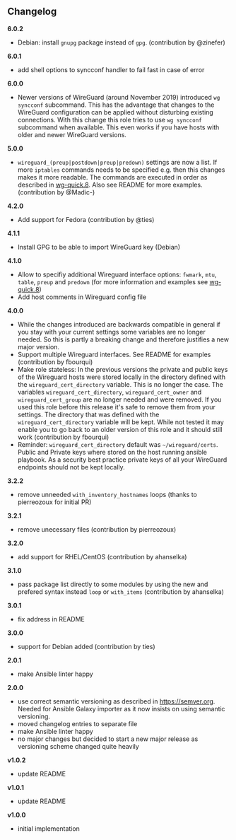 Changelog
---------

**6.0.2**

- Debian: install `gnupg` package instead of `gpg`. (contribution by @zinefer)

**6.0.1**

- add shell options to syncconf handler to fail fast in case of error

**6.0.0**

- Newer versions of WireGuard (around November 2019) introduced `wg syncconf` subcommand. This has the advantage that changes to the WireGuard configuration can be applied without disturbing existing connections. With this change this role tries to use `wg syncconf` subcommand when available. This even works if you have hosts with older and newer WireGuard versions.

**5.0.0**

- `wireguard_(preup|postdown|preup|predown)` settings are now a list. If more `iptables` commands needs to be specified e.g. then this changes makes it more readable. The commands are executed in order as described in [wg-quick.8](https://git.zx2c4.com/wireguard-tools/about/src/man/wg-quick.8). Also see README for more examples. (contribution by @Madic-)

**4.2.0**

- Add support for Fedora (contribution by @ties)


**4.1.1**

- Install GPG to be able to import WireGuard key (Debian)

**4.1.0**

- Allow to specifiy additional Wireguard interface options: `fwmark`, `mtu`, `table`, `preup` and `predown` (for more information and examples see [wg-quick.8](https://git.zx2c4.com/WireGuard/about/src/tools/man/wg-quick.8))
- Add host comments in Wireguard config file

**4.0.0**

- While the changes introduced are backwards compatible in general if you stay with your current settings some variables are no longer needed. So this is partly a breaking change and therefore justifies a new major version.
- Support multiple Wireguard interfaces. See README for examples (contribution by fbourqui)
- Make role stateless: In the previous versions the private and public keys of the Wireguard hosts were stored locally in the directory defined with the `wireguard_cert_directory` variable. This is no longer the case. The variables `wireguard_cert_directory`, `wireguard_cert_owner` and `wireguard_cert_group` are no longer needed and were removed. If you used this role before this release it's safe to remove them from your settings. The directory that was defined with the `wireguard_cert_directory` variable will be kept. While not tested it may enable you to go back to an older version of this role and it should still work (contribution by fbourqui)
- Reminder: `wireguard_cert_directory` default was `~/wireguard/certs`. Public and Private keys where stored on the host running ansible playbook. As a security best practice private keys of all your WireGuard endpoints should not be kept locally.

**3.2.2**

- remove unneeded `with_inventory_hostnames` loops (thanks to pierreozoux for initial PR)

**3.2.1**

- remove unecessary files (contribution by pierreozoux)

**3.2.0**

- add support for RHEL/CentOS (contribution by ahanselka)

**3.1.0**

- pass package list directly to some modules by using the new and prefered syntax instead `loop` or `with_items` (contribution by ahanselka)

**3.0.1**

- fix address in README

**3.0.0**

- support for Debian added (contribution by ties)

**2.0.1**

- make Ansible linter happy

**2.0.0**

- use correct semantic versioning as described in https://semver.org. Needed for Ansible Galaxy importer as it now insists on using semantic versioning.
- moved changelog entries to separate file
- make Ansible linter happy
- no major changes but decided to start a new major release as versioning scheme changed quite heavily

**v1.0.2**

- update README

**v1.0.1**

- update README

**v1.0.0**

- initial implementation
